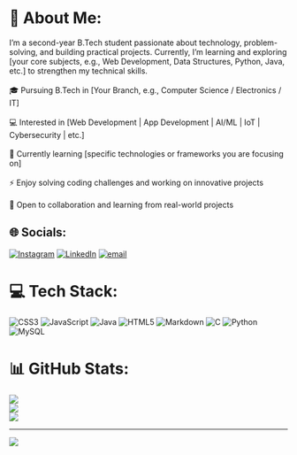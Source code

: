 # 💫 About Me:
I’m a second-year B.Tech student passionate about technology, problem-solving, and building practical projects. Currently, I’m learning and exploring [your core subjects, e.g., Web Development, Data Structures, Python, Java, etc.] to strengthen my technical skills.<br><br>🎓 Pursuing B.Tech in [Your Branch, e.g., Computer Science / Electronics / IT]<br><br>💻 Interested in [Web Development | App Development | AI/ML | IoT | Cybersecurity | etc.]<br><br>🌱 Currently learning [specific technologies or frameworks you are focusing on]<br><br>⚡ Enjoy solving coding challenges and working on innovative projects<br><br>🤝 Open to collaboration and learning from real-world projects


## 🌐 Socials:
[![Instagram](https://img.shields.io/badge/Instagram-%23E4405F.svg?logo=Instagram&logoColor=white)](https://instagram.com/himanshu_13_2006) [![LinkedIn](https://img.shields.io/badge/LinkedIn-%230077B5.svg?logo=linkedin&logoColor=white)](https://linkedin.com/in/https://www.linkedin.com/in/himanshu-rout-7b511a384/) [![email](https://img.shields.io/badge/Email-D14836?logo=gmail&logoColor=white)](mailto:himanshurout136@gmail.com) 

# 💻 Tech Stack:
![CSS3](https://img.shields.io/badge/css3-%231572B6.svg?style=for-the-badge&logo=css3&logoColor=white) ![JavaScript](https://img.shields.io/badge/javascript-%23323330.svg?style=for-the-badge&logo=javascript&logoColor=%23F7DF1E) ![Java](https://img.shields.io/badge/java-%23ED8B00.svg?style=for-the-badge&logo=openjdk&logoColor=white) ![HTML5](https://img.shields.io/badge/html5-%23E34F26.svg?style=for-the-badge&logo=html5&logoColor=white) ![Markdown](https://img.shields.io/badge/markdown-%23000000.svg?style=for-the-badge&logo=markdown&logoColor=white) ![C](https://img.shields.io/badge/c-%2300599C.svg?style=for-the-badge&logo=c&logoColor=white) ![Python](https://img.shields.io/badge/python-3670A0?style=for-the-badge&logo=python&logoColor=ffdd54) ![MySQL](https://img.shields.io/badge/mysql-4479A1.svg?style=for-the-badge&logo=mysql&logoColor=white)
# 📊 GitHub Stats:
![](https://github-readme-stats.vercel.app/api?username=HimanshuKumarRout&theme=dark&hide_border=false&include_all_commits=true&count_private=false)<br/>
![](https://nirzak-streak-stats.vercel.app/?user=HimanshuKumarRout&theme=dark&hide_border=false)<br/>
![](https://github-readme-stats.vercel.app/api/top-langs/?username=HimanshuKumarRout&theme=dark&hide_border=false&include_all_commits=true&count_private=false&layout=compact)

---
[![](https://visitcount.itsvg.in/api?id=HimanshuKumarRout&icon=0&color=0)](https://visitcount.itsvg.in)

<!-- Proudly created with GPRM ( https://gprm.itsvg.in ) -->
